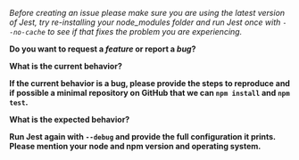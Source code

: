 *Before creating an issue please make sure you are using the latest version of Jest, try re-installing your node_modules folder and run Jest once with `--no-cache` to see if that fixes the problem you are experiencing.*

**Do you want to request a *feature* or report a *bug*?**

**What is the current behavior?**

**If the current behavior is a bug, please provide the steps to reproduce and if possible a minimal repository on GitHub that we can `npm install` and `npm test`.**

**What is the expected behavior?**

**Run Jest again with `--debug` and provide the full configuration it prints. Please mention your node and npm version and operating system.**
